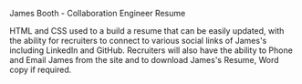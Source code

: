 
James Booth - Collaboration Engineer Resume

HTML and CSS used to a build a resume that can be easily updated, with the ability for recruiters to connect to various social links of James's including LinkedIn and GitHub. Recruiters will also have the ability to Phone and Email James from the site and to download James's Resume, Word copy if required.
